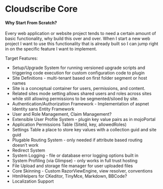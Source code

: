 # Cloudscribe Core 

#### Why Start From Scratch?

Every web application or website project tends to need a certain amount of basic functionality, why build this over and over. When I start a new web project I want to use this functionality that is already built so I can jump right in on the specific feature I want to implement. 

Target Features:
* Setup/Upgrade System for running versioned upgrade scripts and triggering code execution for custom configuration code to plugin
* Site Definitions - multi-tenant based on first folder segment or host names
* Site is a conceptual container for users, permissions, and content. 
* Related sites mode setting allows shared users and roles across sites while still allowing permissions to be segmented/siloed by site.
* Authentication/Authorization Framework - Implementation of aspnet Identity sans Entity Framework
* User and Role Management, Claim Management?
* Extensible User Profile System - plugin key value pairs as in mojoPortal
* Application Permissions Table (SiteId, key, allowedRoles)
* Settings Table a place to store key values with a collection guid and site guid
* Plugable Routing System - only needed if attribute based routing doesn’t work
* Redirect System
* System Logging - file or database error logging options built in
* System Profiling (via Glimpse) - only works in full trust hosting
* File Upload and storage file manager for user uploaded files
* Core Skinning - Custom RazorViewEngine, view resolver, conventions
* HtmlHelpers for CKeditor, TinyMce, Markdown, BBCode?
* Localization Support
